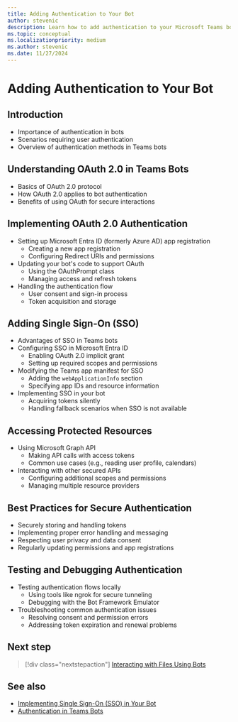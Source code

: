 ```yaml
---
title: Adding Authentication to Your Bot
author: stevenic
description: Learn how to add authentication to your Microsoft Teams bot using OAuth 2.0, implement Single Sign-On (SSO), and securely access protected resources.
ms.topic: conceptual
ms.localizationpriority: medium
ms.author: stevenic
ms.date: 11/27/2024
---
```


# Adding Authentication to Your Bot

## Introduction

- Importance of authentication in bots
- Scenarios requiring user authentication
- Overview of authentication methods in Teams bots

## Understanding OAuth 2.0 in Teams Bots

- Basics of OAuth 2.0 protocol
- How OAuth 2.0 applies to bot authentication
- Benefits of using OAuth for secure interactions

## Implementing OAuth 2.0 Authentication

- Setting up Microsoft Entra ID (formerly Azure AD) app registration
  - Creating a new app registration
  - Configuring Redirect URIs and permissions
- Updating your bot's code to support OAuth
  - Using the OAuthPrompt class
  - Managing access and refresh tokens
- Handling the authentication flow
  - User consent and sign-in process
  - Token acquisition and storage

## Adding Single Sign-On (SSO)

- Advantages of SSO in Teams bots
- Configuring SSO in Microsoft Entra ID
  - Enabling OAuth 2.0 implicit grant
  - Setting up required scopes and permissions
- Modifying the Teams app manifest for SSO
  - Adding the `webApplicationInfo` section
  - Specifying app IDs and resource information
- Implementing SSO in your bot
  - Acquiring tokens silently
  - Handling fallback scenarios when SSO is not available

## Accessing Protected Resources

- Using Microsoft Graph API
  - Making API calls with access tokens
  - Common use cases (e.g., reading user profile, calendars)
- Interacting with other secured APIs
  - Configuring additional scopes and permissions
  - Managing multiple resource providers

## Best Practices for Secure Authentication

- Securely storing and handling tokens
- Implementing proper error handling and messaging
- Respecting user privacy and data consent
- Regularly updating permissions and app registrations

## Testing and Debugging Authentication

- Testing authentication flows locally
  - Using tools like ngrok for secure tunneling
  - Debugging with the Bot Framework Emulator
- Troubleshooting common authentication issues
  - Resolving consent and permission errors
  - Addressing token expiration and renewal problems

## Next step

> [!div class="nextstepaction"]
> [Interacting with Files Using Bots](interacting-with-files.md)

## See also

- [Implementing Single Sign-On (SSO) in Your Bot](../authentication/implementing-sso-in-your-bot.md)
- [Authentication in Teams Bots](../authentication/authentication-in-teams-bots.md)